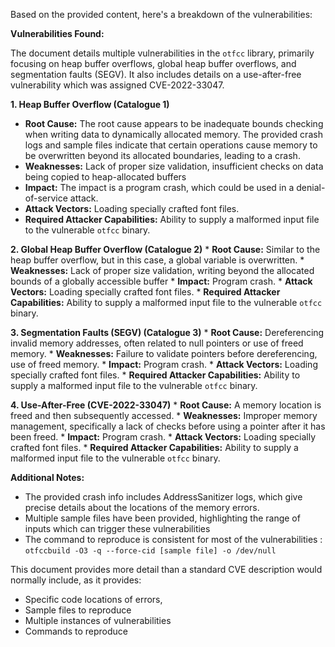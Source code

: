 Based on the provided content, here's a breakdown of the vulnerabilities:

**Vulnerabilities Found:**

The document details multiple vulnerabilities in the `otfcc` library, primarily focusing on heap buffer overflows, global heap buffer overflows, and segmentation faults (SEGV). It also includes details on a use-after-free vulnerability which was assigned CVE-2022-33047.

**1. Heap Buffer Overflow (Catalogue 1)**
   * **Root Cause:** The root cause appears to be inadequate bounds checking when writing data to dynamically allocated memory. The provided crash logs and sample files indicate that certain operations cause memory to be overwritten beyond its allocated boundaries, leading to a crash.
   * **Weaknesses:** Lack of proper size validation, insufficient checks on data being copied to heap-allocated buffers
   * **Impact:** The impact is a program crash, which could be used in a denial-of-service attack.
   * **Attack Vectors:** Loading specially crafted font files.
   * **Required Attacker Capabilities:** Ability to supply a malformed input file to the vulnerable `otfcc` binary.

**2. Global Heap Buffer Overflow (Catalogue 2)**
    * **Root Cause:** Similar to the heap buffer overflow, but in this case, a global variable is overwritten.
    * **Weaknesses:**  Lack of proper size validation, writing beyond the allocated bounds of a globally accessible buffer
    * **Impact:**  Program crash.
    * **Attack Vectors:** Loading specially crafted font files.
    * **Required Attacker Capabilities:** Ability to supply a malformed input file to the vulnerable `otfcc` binary.

**3. Segmentation Faults (SEGV) (Catalogue 3)**
    * **Root Cause:** Dereferencing invalid memory addresses, often related to null pointers or use of freed memory.
    * **Weaknesses:** Failure to validate pointers before dereferencing, use of freed memory.
    * **Impact:** Program crash.
    * **Attack Vectors:** Loading specially crafted font files.
    * **Required Attacker Capabilities:** Ability to supply a malformed input file to the vulnerable `otfcc` binary.

**4. Use-After-Free (CVE-2022-33047)**
    * **Root Cause:** A memory location is freed and then subsequently accessed.
    * **Weaknesses:** Improper memory management, specifically a lack of checks before using a pointer after it has been freed.
    * **Impact:** Program crash.
    * **Attack Vectors:** Loading specially crafted font files.
    * **Required Attacker Capabilities:** Ability to supply a malformed input file to the vulnerable `otfcc` binary.

**Additional Notes:**
* The provided crash info includes AddressSanitizer logs, which give precise details about the locations of the memory errors.
* Multiple sample files have been provided, highlighting the range of inputs which can trigger these vulnerabilities
* The command to reproduce is consistent for most of the vulnerabilities : `otfccbuild -O3 -q --force-cid [sample file] -o /dev/null`

This document provides more detail than a standard CVE description would normally include, as it provides:
*   Specific code locations of errors,
*   Sample files to reproduce
*   Multiple instances of vulnerabilities
*   Commands to reproduce